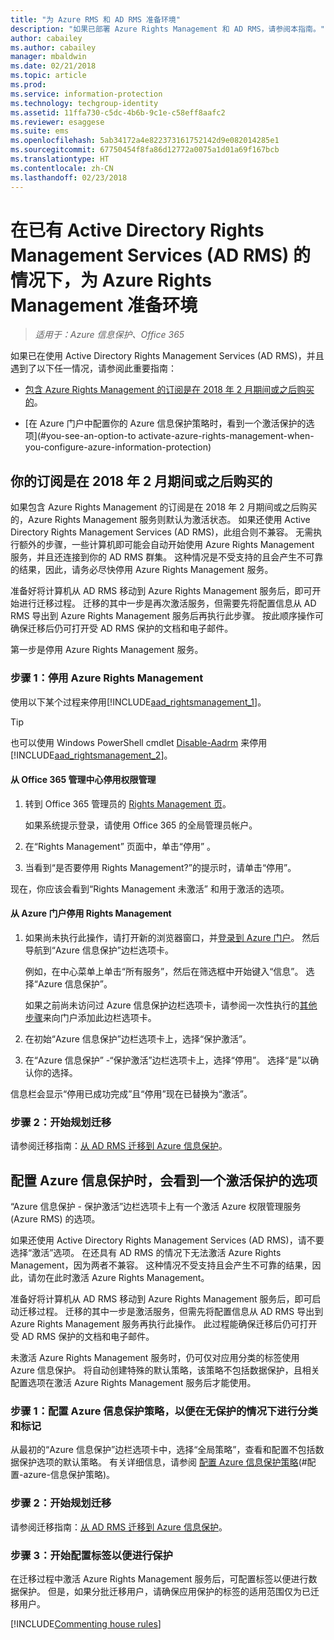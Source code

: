 ```yaml
---
title: "为 Azure RMS 和 AD RMS 准备环境"
description: "如果已部署 Azure Rights Management 和 AD RMS，请参阅本指南。"
author: cabailey
ms.author: cabailey
manager: mbaldwin
ms.date: 02/21/2018
ms.topic: article
ms.prod: 
ms.service: information-protection
ms.technology: techgroup-identity
ms.assetid: 11ffa730-c5dc-4b6b-9c1e-c58eff8aafc2
ms.reviewer: esaggese
ms.suite: ems
ms.openlocfilehash: 5ab34172a4e822373161752142d9e082014285e1
ms.sourcegitcommit: 67750454f8fa86d12772a0075a1d01a69f167bcb
ms.translationtype: HT
ms.contentlocale: zh-CN
ms.lasthandoff: 02/23/2018
---
```

# <a name="preparing-the-environment-for-azure-rights-management-when-you-also-have-active-directory-rights-management-services-ad-rms"></a>在已有 Active Directory Rights Management Services (AD RMS) 的情况下，为 Azure Rights Management 准备环境

>*适用于：Azure 信息保护、Office 365*

如果已在使用 Active Directory Rights Management Services (AD RMS)，并且遇到了以下任一情况，请参阅此重要指南：

- [包含 Azure Rights Management 的订阅是在 2018 年 2 月期间或之后购买的](#your-subscription-was-purchased-during-or-after-february-2018)。

- [在 Azure 门户中配置你的 Azure 信息保护策略时，看到一个激活保护的选项](#you-see-an-option-to activate-azure-rights-management-when-you-configure-azure-information-protection)

## <a name="your-subscription-was-purchased-during-or-after-february-2018"></a>你的订阅是在 2018 年 2 月期间或之后购买的

如果包含 Azure Rights Management 的订阅是在 2018 年 2 月期间或之后购买的，Azure Rights Management 服务则默认为激活状态。 如果还使用 Active Directory Rights Management Services (AD RMS)，此组合则不兼容。 无需执行额外的步骤，一些计算机即可能会自动开始使用 Azure Rights Management 服务，并且还连接到你的 AD RMS 群集。 这种情况是不受支持的且会产生不可靠的结果，因此，请务必尽快停用 Azure Rights Management 服务。 

准备好将计算机从 AD RMS 移动到 Azure Rights Management 服务后，即可开始进行迁移过程。 迁移的其中一步是再次激活服务，但需要先将配置信息从 AD RMS 导出到 Azure Rights Management 服务后再执行此步骤。 按此顺序操作可确保迁移后仍可打开受 AD RMS 保护的文档和电子邮件。

第一步是停用 Azure Rights Management 服务。

### <a name="step-1-deactivate-azure-rights-management"></a>步骤 1：停用 Azure Rights Management
使用以下某个过程来停用[!INCLUDE[aad_rightsmanagement_1](../includes/aad_rightsmanagement_1_md.md)]。

> [!TIP]
> 也可以使用 Windows PowerShell cmdlet [Disable-Aadrm](http://msdn.microsoft.com/library/windowsazure/dn629422.aspx) 来停用 [!INCLUDE[aad_rightsmanagement_2](../includes/aad_rightsmanagement_2_md.md)]。

#### <a name="to-deactivate-rights-management-from-the-office-365-admin-center"></a>从 Office 365 管理中心停用权限管理

1. 转到 Office 365 管理员的 [Rights Management 页](https://account.activedirectory.windowsazure.com/RmsOnline/Manage.aspx)。
    
    如果系统提示登录，请使用 Office 365 的全局管理员帐户。

2. 在“Rights Management”  页面中，单击“停用” 。

3.  当看到“是否要停用 Rights Management?”的提示时，请单击“停用”。

现在，你应该会看到“Rights Management 未激活”  和用于激活的选项。

#### <a name="to-deactivate-rights-management-from-the-azure-portal"></a>从 Azure 门户停用 Rights Management

1. 如果尚未执行此操作，请打开新的浏览器窗口，并[登录到 Azure 门户](configure-policy.md#signing-in-to-the-azure-portal)。 然后导航到“Azure 信息保护”边栏选项卡。
    
    例如，在中心菜单上单击“所有服务”，然后在筛选框中开始键入“信息”。 选择“Azure 信息保护”。
    
    如果之前尚未访问过 Azure 信息保护边栏选项卡，请参阅一次性执行的[其他步骤](configure-policy.md#to-access-the-azure-information-protection-blade-for-the-first-time)来向门户添加此边栏选项卡。

2. 在初始“Azure 信息保护”边栏选项卡上，选择“保护激活”。 

3.  在“Azure 信息保护” -“保护激活”边栏选项卡上，选择“停用”。 选择“是”以确认你的选择。

信息栏会显示“停用已成功完成”且“停用”现在已替换为“激活”。 

### <a name="step-2-start-planning-for-migration"></a>步骤 2：开始规划迁移

请参阅迁移指南：[从 AD RMS 迁移到 Azure 信息保护](../plan-design/migrate-from-ad-rms-to-azure-rms.md)。

## <a name="you-see-an-option-to-activate-protection-when-you-configure-azure-information-protection"></a>配置 Azure 信息保护时，会看到一个激活保护的选项

“Azure 信息保护 - 保护激活”边栏选项卡上有一个激活 Azure 权限管理服务 (Azure RMS) 的选项。  

如果还使用 Active Directory Rights Management Services (AD RMS)，请不要选择“激活”选项。 在还具有 AD RMS 的情况下无法激活 Azure Rights Management，因为两者不兼容。 这种情况不受支持且会产生不可靠的结果，因此，请勿在此时激活 Azure Rights Management。  

准备好将计算机从 AD RMS 移动到 Azure Rights Management 服务后，即可启动迁移过程。 迁移的其中一步是激活服务，但需先将配置信息从 AD RMS 导出到 Azure Rights Management 服务再执行此操作。 此过程能确保迁移后仍可打开受 AD RMS 保护的文档和电子邮件。 

未激活 Azure Rights Management 服务时，仍可仅对应用分类的标签使用 Azure 信息保护。 将自动创建特殊的默认策略，该策略不包括数据保护，且相关配置选项在激活 Azure Rights Management 服务后才能使用。

### <a name="step-1-configure-your-azure-information-protection-policy-for-classification-and-labeling---without-protection"></a>步骤 1：配置 Azure 信息保护策略，以便在无保护的情况下进行分类和标记

从最初的“Azure 信息保护”边栏选项卡中，选择“全局策略”，查看和配置不包括数据保护选项的默认策略。 有关详细信息，请参阅 [配置 Azure 信息保护策略](configure-policy.md)(#配置-azure-信息保护策略)。

### <a name="step-2-start-planning-for-migration"></a>步骤 2：开始规划迁移

请参阅迁移指南：[从 AD RMS 迁移到 Azure 信息保护](../plan-design/migrate-from-ad-rms-to-azure-rms.md)。

### <a name="step-3-start-to-configure-labels-for-protection"></a>步骤 3：开始配置标签以便进行保护

在迁移过程中激活 Azure Rights Management 服务后，可配置标签以便进行数据保护。 但是，如果分批迁移用户，请确保应用保护的标签的适用范围仅为已迁移用户。

[!INCLUDE[Commenting house rules](../includes/houserules.md)]

